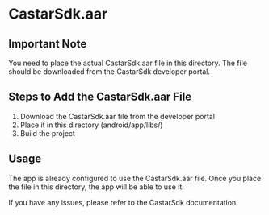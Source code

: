 # CastarSdk.aar

## Important Note

You need to place the actual CastarSdk.aar file in this directory. The file should be downloaded from the CastarSdk developer portal.

## Steps to Add the CastarSdk.aar File

1. Download the CastarSdk.aar file from the developer portal
2. Place it in this directory (android/app/libs/)
3. Build the project

## Usage

The app is already configured to use the CastarSdk.aar file. Once you place the file in this directory, the app will be able to use it.

If you have any issues, please refer to the CastarSdk documentation. 